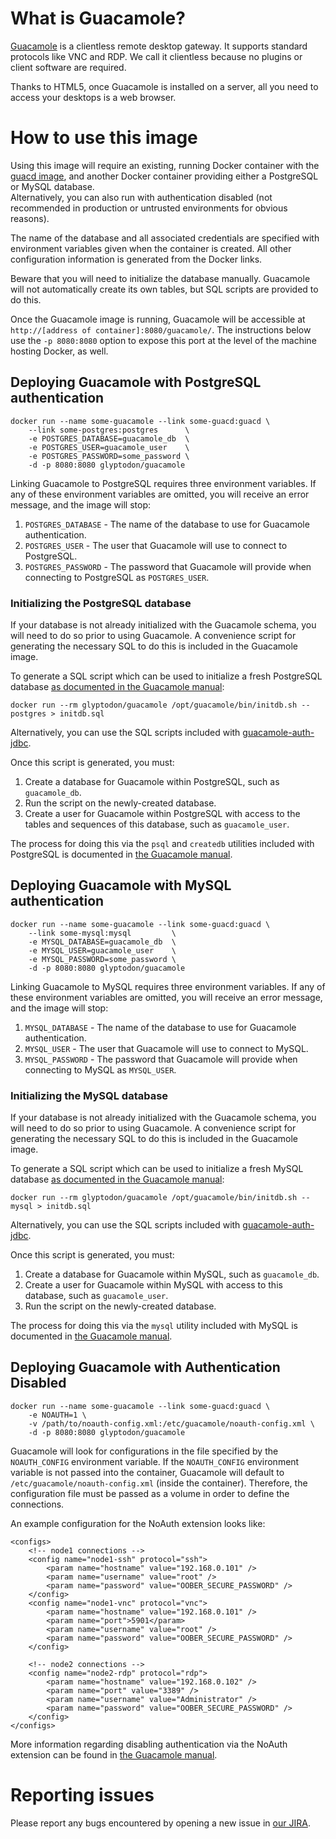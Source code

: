 What is Guacamole?
==================

[Guacamole](http://guac-dev.org/) is a clientless remote desktop gateway. It
supports standard protocols like VNC and RDP. We call it clientless because no
plugins or client software are required.

Thanks to HTML5, once Guacamole is installed on a server, all you need to
access your desktops is a web browser.

How to use this image
=====================

Using this image will require an existing, running Docker container with the
[guacd image](https://registry.hub.docker.com/u/glyptodon/guacd/), and another
Docker container providing either a PostgreSQL or MySQL database.  
Alternatively, you can also run with authentication disabled (not recommended
in production or untrusted environments for obvious reasons).

The name of the database and all associated credentials are specified with
environment variables given when the container is created. All other
configuration information is generated from the Docker links.

Beware that you will need to initialize the database manually. Guacamole will
not automatically create its own tables, but SQL scripts are provided to do
this.

Once the Guacamole image is running, Guacamole will be accessible at
`http://[address of container]:8080/guacamole/`. The instructions below use the
`-p 8080:8080` option to expose this port at the level of the machine hosting
Docker, as well.

Deploying Guacamole with PostgreSQL authentication
--------------------------------------------------

    docker run --name some-guacamole --link some-guacd:guacd \
        --link some-postgres:postgres      \
        -e POSTGRES_DATABASE=guacamole_db  \
        -e POSTGRES_USER=guacamole_user    \
        -e POSTGRES_PASSWORD=some_password \
        -d -p 8080:8080 glyptodon/guacamole

Linking Guacamole to PostgreSQL requires three environment variables. If any of
these environment variables are omitted, you will receive an error message, and
the image will stop:

1. `POSTGRES_DATABASE` - The name of the database to use for Guacamole authentication.
2. `POSTGRES_USER` - The user that Guacamole will use to connect to PostgreSQL.
3. `POSTGRES_PASSWORD` - The password that Guacamole will provide when connecting to PostgreSQL as `POSTGRES_USER`.

### Initializing the PostgreSQL database

If your database is not already initialized with the Guacamole schema, you will
need to do so prior to using Guacamole. A convenience script for generating the
necessary SQL to do this is included in the Guacamole image.

To generate a SQL script which can be used to initialize a fresh PostgreSQL
database
[as documented in the Guacamole manual](http://guac-dev.org/doc/gug/jdbc-auth.html#jdbc-auth-postgresql):

    docker run --rm glyptodon/guacamole /opt/guacamole/bin/initdb.sh --postgres > initdb.sql

Alternatively, you can use the SQL scripts included with
[guacamole-auth-jdbc](http://sourceforge.net/projects/guacamole/files/current/extensions/guacamole-auth-jdbc-0.9.6.tar.gz/download).

Once this script is generated, you must:

1. Create a database for Guacamole within PostgreSQL, such as `guacamole_db`.
2. Run the script on the newly-created database.
3. Create a user for Guacamole within PostgreSQL with access to the tables and
   sequences of this database, such as `guacamole_user`.

The process for doing this via the `psql` and `createdb` utilities included
with PostgreSQL is documented in
[the Guacamole manual](http://guac-dev.org/doc/gug/jdbc-auth.html#jdbc-auth-postgresql).

Deploying Guacamole with MySQL authentication
---------------------------------------------

    docker run --name some-guacamole --link some-guacd:guacd \
        --link some-mysql:mysql         \
        -e MYSQL_DATABASE=guacamole_db  \
        -e MYSQL_USER=guacamole_user    \
        -e MYSQL_PASSWORD=some_password \
        -d -p 8080:8080 glyptodon/guacamole

Linking Guacamole to MySQL requires three environment variables. If any of
these environment variables are omitted, you will receive an error message, and
the image will stop:

1. `MYSQL_DATABASE` - The name of the database to use for Guacamole authentication.
2. `MYSQL_USER` - The user that Guacamole will use to connect to MySQL.
3. `MYSQL_PASSWORD` - The password that Guacamole will provide when connecting to MySQL as `MYSQL_USER`.

### Initializing the MySQL database

If your database is not already initialized with the Guacamole schema, you will
need to do so prior to using Guacamole. A convenience script for generating the
necessary SQL to do this is included in the Guacamole image.

To generate a SQL script which can be used to initialize a fresh MySQL database
[as documented in the Guacamole manual](http://guac-dev.org/doc/gug/jdbc-auth.html#jdbc-auth-mysql):

    docker run --rm glyptodon/guacamole /opt/guacamole/bin/initdb.sh --mysql > initdb.sql

Alternatively, you can use the SQL scripts included with
[guacamole-auth-jdbc](http://sourceforge.net/projects/guacamole/files/current/extensions/guacamole-auth-jdbc-0.9.6.tar.gz/download).

Once this script is generated, you must:

1. Create a database for Guacamole within MySQL, such as `guacamole_db`.
2. Create a user for Guacamole within MySQL with access to this database, such
   as `guacamole_user`.
3. Run the script on the newly-created database.

The process for doing this via the `mysql` utility included with MySQL is
documented in
[the Guacamole manual](http://guac-dev.org/doc/gug/jdbc-auth.html#jdbc-auth-mysql).

Deploying Guacamole with Authentication Disabled
-------------------------------------------------

    docker run --name some-guacamole --link some-guacd:guacd \
        -e NOAUTH=1 \
        -v /path/to/noauth-config.xml:/etc/guacamole/noauth-config.xml \
        -d -p 8080:8080 glyptodon/guacamole

Guacamole will look for configurations in the file specified by the 
`NOAUTH_CONFIG` environment variable.  If the `NOAUTH_CONFIG` environment
variable is not passed into the container, Guacamole will default to 
`/etc/guacamole/noauth-config.xml` (inside the container).  Therefore,
the configuration file must be passed as a volume in order to define the 
connections.

An example configuration for the NoAuth extension looks like:

    <configs>
        <!-- node1 connections -->
        <config name="node1-ssh" protocol="ssh">
            <param name="hostname" value="192.168.0.101" />
            <param name="username" value="root" />
            <param name="password" value="OOBER_SECURE_PASSWORD" />
        </config>
        <config name="node1-vnc" protocol="vnc">
            <param name="hostname" value="192.168.0.101" />
            <param name="port">5901</param>
            <param name="username" value="root" />
            <param name="password" value="OOBER_SECURE_PASSWORD" />
        </config>

        <!-- node2 connections -->
        <config name="node2-rdp" protocol="rdp">
            <param name="hostname" value="192.168.0.102" />
            <param name="port" value="3389" />
            <param name="username" value="Administrator" />
            <param name="password" value="OOBER_SECURE_PASSWORD" />
        </config>
    </configs>


More information regarding disabling authentication via the NoAuth extension
can be found in [the Guacamole manual](http://guac-dev.org/doc/gug/noauth.html).


Reporting issues
================

Please report any bugs encountered by opening a new issue in
[our JIRA](http://glyptodon.org/jira/).

